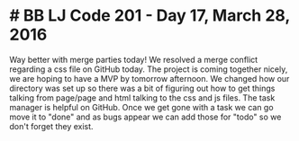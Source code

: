 <h1># BB LJ Code 201 - Day 17, March 28, 2016 </h1>

<p>Way better with merge parties today! We resolved a merge conflict regarding a css file on GitHub today. The project is coming together nicely, we are hoping to have a MVP by tomorrow afternoon. We changed how our directory was set up so there was a bit of figuring out how to get things talking from page/page and html talking to the css and js files. The task manager is helpful on GitHub. Once we get gone with a task we can go move it to "done" and as bugs appear we can add those for "todo" so we don't forget they exist.</p>
